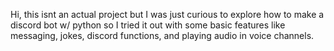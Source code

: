 Hi, 
this isnt an actual project but I was just curious to explore how to make a discord bot w/ python so I tried it out with some basic features like messaging, jokes, discord functions, and playing audio in voice channels.
